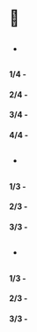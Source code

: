 # 🎯 <u></u>
* ## 

#### 1/4 -

#### 2/4 -

#### 3/4 -

#### 4/4 -

* ## 

#### 1/3 -

#### 2/3 - 

#### 3/3 - 

* ## 

#### 1/3 - 

#### 2/3 - 

#### 3/3 - 